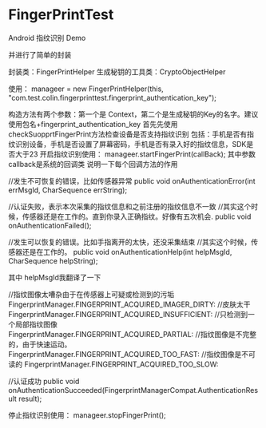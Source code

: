 # FingerPrintTest
Android 指纹识别 Demo

并进行了简单的封装

封装类：FingerPrintHelper
生成秘钥的工具类：CryptoObjectHelper

使用：
 manageer = new FingerPrintHelper(this, "com.test.colin.fingerprinttest.fingerprint_authentication_key");
 
构造方法有两个参数：第一个是 Context，第二个是生成秘钥的Key的名字。建议使用包名+fingerprint_authentication_key
首先先使用checkSuopprtFingerPrint方法检查设备是否支持指纹识别
包括：手机是否有指纹识别设备，手机是否设置了屏幕密码，手机是否有录入好的指纹信息，SDK是否大于23
开启指纹识别使用： manageer.startFingerPrint(callBack);
其中参数callback是系统的回调类
说明一下每个回调方法的作用

 //发生不可恢复的错误，比如传感器异常
public void onAuthenticationError(int errMsgId, CharSequence errString);

//认证失败，表示本次采集的指纹信息和之前注册的指纹信息不一致
//其实这个时候，传感器还是在工作的。直到你录入正确指纹。好像有五次机会.
 public void onAuthenticationFailed();
 
 //发生可以恢复的错误。比如手指离开的太快，还没采集结束
 //其实这个时候，传感器还是在工作的。
 public void onAuthenticationHelp(int helpMsgId, CharSequence helpString);
 
 其中 helpMsgId我翻译了一下
 
//指纹图像太嘈杂由于在传感器上可疑或检测到的污垢
FingerprintManager.FINGERPRINT_ACQUIRED_IMAGER_DIRTY:
//皮肤太干
FingerprintManager.FINGERPRINT_ACQUIRED_INSUFFICIENT:
//只检测到一个局部指纹图像                 
FingerprintManager.FINGERPRINT_ACQUIRED_PARTIAL:
//指纹图像是不完整的，由于快速运动。
FingerprintManager.FINGERPRINT_ACQUIRED_TOO_FAST:
//指纹图像是不可读的
FingerprintManager.FINGERPRINT_ACQUIRED_TOO_SLOW:
                   


 //认证成功
 public void onAuthenticationSucceeded(FingerprintManagerCompat.AuthenticationResult result);

 停止指纹识别使用： manageer.stopFingerPrint();
